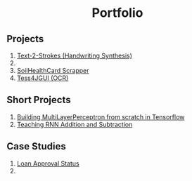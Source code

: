 <h1 align="center">Portfolio</h1>

## Projects
1. [Text-2-Strokes (Handwriting Synthesis)](https://github.com/rahul96rajan/text-2-strokes)
2. 
3. [SoilHealthCard Scrapper](https://github.com/rahul96rajan/SHC-scrapper)
4. [Tess4JGUI (OCR)](https://github.com/rahul96rajan/tess4jGUI)

## Short Projects
1. [Building MultiLayerPerceptron from scratch in Tensorflow](https://github.com/rahul96rajan/short_projects/blob/main/MLP_from_scratch_in_TF.ipynb)
2. [Teaching RNN Addition and Subtraction](https://github.com/rahul96rajan/short_projects/blob/main/Simple_RNN.ipynb)

## Case Studies
1. [Loan Approval Status](https://github.com/rahul96rajan/ML-case-studies/blob/master/Loan-Prediction-Case-Study.ipynb)
2. 
